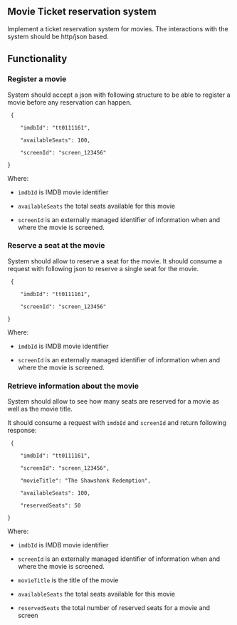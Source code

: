 ## Movie Ticket reservation system

 Implement a ticket reservation system for movies. The interactions with the system should be http/json based.

 ## Functionality

 ### Register a movie

 System should accept a json with following structure to be able to register a movie before any reservation can happen.

     {

        "imdbId": "tt0111161",

        "availableSeats": 100,

        "screenId": "screen_123456"

    }

Where:

* `imdbId` is IMDB movie identifier

* `availableSeats` the total seats available for this movie

* `screenId` is an externally managed identifier of information when and where the movie is screened.

 ### Reserve a seat at the movie

System should allow to reserve a seat for the movie. It should consume a request with following json to reserve a single seat for the movie.

     {

        "imdbId": "tt0111161",

        "screenId": "screen_123456"

    }



Where:



* `imdbId` is IMDB movie identifier

* `screenId` is an externally managed identifier of information when and where the movie is screened.



### Retrieve information about the movie

System should allow to see how many seats are reserved for a movie as well as the movie title.

It should consume a request with `imdbId` and `screenId` and return following response:

     {

        "imdbId": "tt0111161",

        "screenId": "screen_123456",

        "movieTitle": "The Shawshank Redemption",

        "availableSeats": 100,

        "reservedSeats": 50

    }

 Where:

 * `imdbId` is IMDB movie identifier

* `screenId` is an externally managed identifier of information when and where the movie is screened.

* `movieTitle` is the title of the movie

* `availableSeats` the total seats available for this movie

* `reservedSeats` the total number of reserved seats for a movie and screen